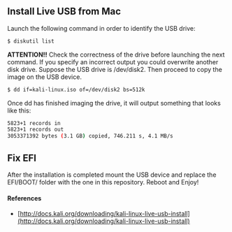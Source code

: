 ## Install Live USB from Mac ##

 Launch the following command in order to identify the USB drive:
 ```sh
$ diskutil list
```
 
**ATTENTION!!** Check the correctness of the drive before launching the next command. If you specify an incorrect output you could overwrite another disk drive. 
Suppose the USB drive is /dev/disk2. Then proceed to copy the image on the USB device.
 ```sh
$ dd if=kali-linux.iso of=/dev/disk2 bs=512k
```
 Once dd has finished imaging the drive, it will output something that looks like this:
 ```sh
 5823+1 records in
5823+1 records out
3053371392 bytes (3.1 GB) copied, 746.211 s, 4.1 MB/s
```




## Fix EFI ##

After the installation is completed mount the USB device and replace the EFI/BOOT/ folder with the one in this repository.
Reboot and Enjoy!

#### References
- [http://docs.kali.org/downloading/kali-linux-live-usb-install](http://docs.kali.org/downloading/kali-linux-live-usb-install)

 
